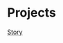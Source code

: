 # Projects

[Story](#https://public.tableau.com/profile/ankita5817#!/vizhome/weatherconditionstory/Story1?publish=yes)
